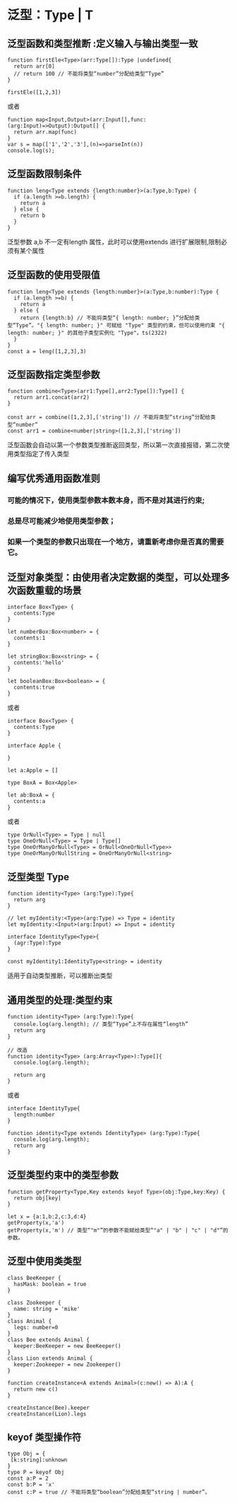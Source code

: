 
# 泛型：Type | T
## 泛型函数和类型推断 :定义输入与输出类型一致
```
function firstEle<Type>(arr:Type[]):Type |undefined{
  return arr[0]
  // return 100 // 不能将类型“number”分配给类型“Type”
}

firstEle([1,2,3])
```
或者
```
function map<Input,Output>(arr:Input[],func:(arg:Input)=>Output):Output[] {
  return arr.map(func)
}
var s = map(['1','2','3'],(n)=>parseInt(n))
console.log(s);
```

## 泛型函数限制条件
```
function leng<Type extends {length:number}>(a:Type,b:Type) {
  if (a.length >=b.length) {
    return a
  } else {
    return b
  }
}
```
泛型参数 a,b 不一定有length 属性，此时可以使用extends 进行扩展限制,限制必须有某个属性

## 泛型函数的使用受限值
```
function leng<Type extends {length:number}>(a:Type,b:number):Type {
  if (a.length >=b) {
    return a
  } else {
    return {length:b} // 不能将类型“{ length: number; }”分配给类型“Type”。"{ length: number; }" 可赋给 "Type" 类型的约束，但可以使用约束 "{ length: number; }" 的其他子类型实例化 "Type"。ts(2322)
  }
}
const a = leng([1,2,3],3)
```

## 泛型函数指定类型参数
```
function combine<Type>(arr1:Type[],arr2:Type[]):Type[] {
  return arr1.concat(arr2)
}

const arr = combine([1,2,3],['string']) // 不能将类型“string”分配给类型“number”
const arr1 = combine<number|string>([1,2,3],['string'])
```
泛型函数会自动以第一个参数类型推断返回类型，所以第一次直接报错，第二次使用类型指定了传入类型

## 编写优秀通用函数准则
### 可能的情况下，使用类型参数本数本身，而不是对其进行约束;
### 总是尽可能减少地使用类型参数；
### 如果一个类型的参数只出现在一个地方，请重新考虑你是否真的需要它。

## 泛型对象类型：由使用者决定数据的类型，可以处理多次函数重载的场景
```
interface Box<Type> {
  contents:Type
}

let numberBox:Box<number> = {
  contents:1
}

let stringBox:Box<string> = {
  contents:'hello'
}

let booleanBox:Box<boolean> = {
  contents:true
}
```
或者
```
interface Box<Type> {
  contents:Type
}

interface Apple {

}

let a:Apple = []

type BoxA = Box<Apple>

let ab:BoxA = {
  contents:a
}
```
或者

```
type OrNull<Type> = Type | null
type OneOrNull<Type> = Type | Type[]
type OneOrManyOrNull<Type> = OrNull<OneOrNull<Type>>
type OneOrManyOrNullString = OneOrManyOrNull<string>
```

## 泛型类型 Type
```
function identity<Type> (arg:Type):Type{
  return arg
}

// let myIdentity:<Type>(arg:Type) => Type = identity 
let myIdentity:<Input>(arg:Input) => Input = identity 

interface IdentityType<Type>{
  (agr:Type):Type
}

const myIdentity1:IdentityType<string> = identity
```
适用于自动类型推断，可以推断出类型

## 通用类型的处理:类型约束
```
function identity<Type> (arg:Type):Type{
  console.log(arg.length); // 类型“Type”上不存在属性“length”
  return arg
}

// 改造
function identity<Type> (arg:Array<Type>):Type[]{
  console.log(arg.length);
  
  return arg
}
```
或者 
```
interface IdentityType{
  length:number
}

function identity<Type extends IdentityType> (arg:Type):Type{
  console.log(arg.length); 
  return arg
}
```

## 泛型类型约束中的类型参数
```
function getProperty<Type,Key extends keyof Type>(obj:Type,key:Key) {
  return obj[key]
}

let x = {a:1,b:2,c:3,d:4}
getProperty(x,'a')
getProperty(x,'m') // 类型“"m"”的参数不能赋给类型“"a" | "b" | "c" | "d"”的参数。
```

## 泛型中使用类类型
```
class BeeKeeper {
  hasMask: boolean = true
}

class Zookeeper {
  name: string = 'mike'
}
class Animal {
  legs: number=0
}
class Bee extends Animal {
  keeper:BeeKeeper = new BeeKeeper()
}
class Lion extends Animal {
  keeper:Zookeeper = new Zookeeper()
}

function createInstance<A extends Animal>(c:new() => A):A {
  return new c()
}

createInstance(Bee).keeper
createInstance(Lion).legs
```

## keyof 类型操作符

```
type Obj = {
 [k:string]:unknown
}
type P = keyof Obj
const a:P = 2
const b:P = 'x'
const c:P = true // 不能将类型“boolean”分配给类型“string | number”。

```
